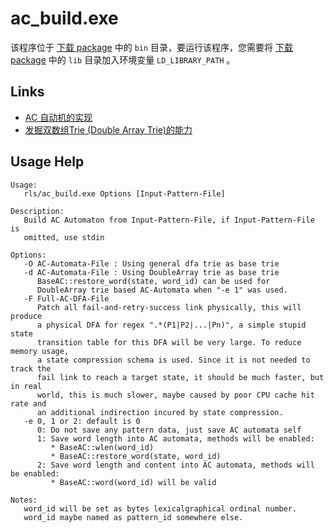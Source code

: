 # ac\_build.exe

该程序位于 [下载 package](https://terark.com/zh/download/tools/latest) 中的 `bin` 目录，要运行该程序，您需要将 [下载 package](https://terark.com/zh/download/tools/latest) 中的 `lib` 目录加入环境变量 `LD_LIBRARY_PATH` 。

## Links
* [AC 自动机的实现](http://nark.cc/p/?p=1453)
* [发掘双数组Trie (Double Array Trie)的能力](http://nark.cc/p/?p=1480)

## Usage Help

```text
Usage:
   rls/ac_build.exe Options [Input-Pattern-File]

Description:
   Build AC Automaton from Input-Pattern-File, if Input-Pattern-File is
   omitted, use stdin

Options:
   -O AC-Automata-File : Using general dfa trie as base trie
   -d AC-Automata-File : Using DoubleArray trie as base trie
      BaseAC::restore_word(state, word_id) can be used for
      DoubleArray trie based AC-Automata when "-e 1" was used.
   -F Full-AC-DFA-File
      Patch all fail-and-retry-success link physically, this will produce
      a physical DFA for regex ".*(P1|P2|...|Pn)", a simple stupid state
      transition table for this DFA will be very large. To reduce memory usage,
      a state compression schema is used. Since it is not needed to track the
      fail link to reach a target state, it should be much faster, but in real
      world, this is much slower, maybe caused by poor CPU cache hit rate and
      an additional indirection incured by state compression.
   -e 0, 1 or 2: default is 0
      0: Do not save any pattern data, just save AC automata self
      1: Save word length into AC automata, methods will be enabled:
         * BaseAC::wlen(word_id)
         * BaseAC::restore_word(state, word_id)
      2: Save word length and content into AC automata, methods will be enabled:
         * BaseAC::word(word_id) will be valid

Notes:
   word_id will be set as bytes lexicalgraphical ordinal number.
   word_id maybe named as pattern_id somewhere else.
```
